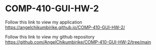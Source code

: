 # COMP-410-GUI-HW-2
Follow this link to view my application https://angelchikumbirike.github.io/COMP-410-GUI-HW-2/

Follow this link to view my github repository https://github.com/AngelChikumbirike/COMP-410-GUI-HW-2/tree/main




